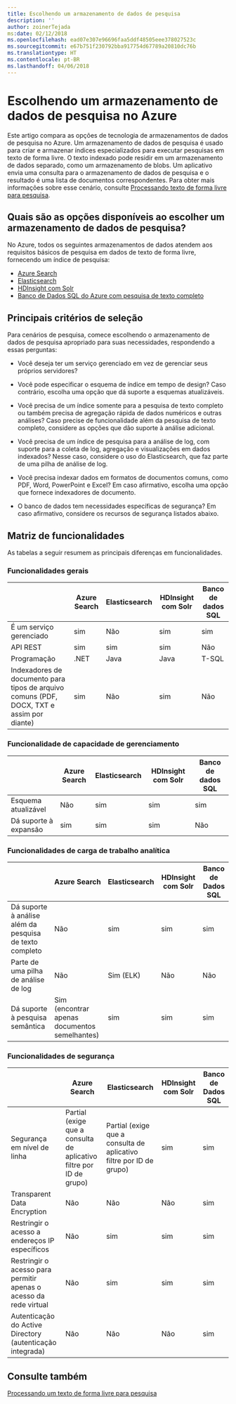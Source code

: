 ```yaml
---
title: Escolhendo um armazenamento de dados de pesquisa
description: ''
author: zoinerTejada
ms:date: 02/12/2018
ms.openlocfilehash: ead07e307e96696faa5ddf48505eee378027523c
ms.sourcegitcommit: e67b751f230792bba917754d67789a20810dc76b
ms.translationtype: HT
ms.contentlocale: pt-BR
ms.lasthandoff: 04/06/2018
---
```

# <a name="choosing-a-search-data-store-in-azure"></a>Escolhendo um armazenamento de dados de pesquisa no Azure

Este artigo compara as opções de tecnologia de armazenamentos de dados de pesquisa no Azure. Um armazenamento de dados de pesquisa é usado para criar e armazenar índices especializados para executar pesquisas em texto de forma livre. O texto indexado pode residir em um armazenamento de dados separado, como um armazenamento de blobs. Um aplicativo envia uma consulta para o armazenamento de dados de pesquisa e o resultado é uma lista de documentos correspondentes. Para obter mais informações sobre esse cenário, consulte [Processando texto de forma livre para pesquisa](../scenarios/search.md). 

## <a name="what-are-your-options-when-choosing-a-search-data-store"></a>Quais são as opções disponíveis ao escolher um armazenamento de dados de pesquisa?
No Azure, todos os seguintes armazenamentos de dados atendem aos requisitos básicos de pesquisa em dados de texto de forma livre, fornecendo um índice de pesquisa:
- [Azure Search](/azure/search/search-what-is-azure-search)
- [Elasticsearch](https://azuremarketplace.microsoft.com/marketplace/apps/elastic.elasticsearch?tab=Overview)
- [HDInsight com Solr](/azure/hdinsight/hdinsight-hadoop-solr-install-linux)
- [Banco de Dados SQL do Azure com pesquisa de texto completo](/sql/relational-databases/search/full-text-search)


## <a name="key-selection-criteria"></a>Principais critérios de seleção

Para cenários de pesquisa, comece escolhendo o armazenamento de dados de pesquisa apropriado para suas necessidades, respondendo a essas perguntas:

- Você deseja ter um serviço gerenciado em vez de gerenciar seus próprios servidores?

- Você pode especificar o esquema de índice em tempo de design? Caso contrário, escolha uma opção que dá suporte a esquemas atualizáveis.

- Você precisa de um índice somente para a pesquisa de texto completo ou também precisa de agregação rápida de dados numéricos e outras análises? Caso precise de funcionalidade além da pesquisa de texto completo, considere as opções que dão suporte à análise adicional.

- Você precisa de um índice de pesquisa para a análise de log, com suporte para a coleta de log, agregação e visualizações em dados indexados? Nesse caso, considere o uso do Elasticsearch, que faz parte de uma pilha de análise de log.

- Você precisa indexar dados em formatos de documentos comuns, como PDF, Word, PowerPoint e Excel? Em caso afirmativo, escolha uma opção que fornece indexadores de documento.

- O banco de dados tem necessidades específicas de segurança? Em caso afirmativo, considere os recursos de segurança listados abaixo.

## <a name="capability-matrix"></a>Matriz de funcionalidades

As tabelas a seguir resumem as principais diferenças em funcionalidades.

### <a name="general-capabilities"></a>Funcionalidades gerais

| | Azure Search | Elasticsearch | HDInsight com Solr | Banco de dados SQL | 
| --- | --- | --- | --- | --- | 
| É um serviço gerenciado | sim | Não  | sim | sim |  
| API REST | sim | sim | sim | Não  |
| Programação | .NET | Java | Java | T-SQL | 
| Indexadores de documento para tipos de arquivo comuns (PDF, DOCX, TXT e assim por diante) | sim | Não  | sim | Não  |

### <a name="manageability-capabilities"></a>Funcionalidade de capacidade de gerenciamento

| | Azure Search | Elasticsearch | HDInsight com Solr | Banco de dados SQL | 
| --- | --- | --- | --- | --- |
| Esquema atualizável | Não  | sim | sim | sim |
| Dá suporte à expansão  | sim | sim | sim | Não  |

### <a name="analytic-workload-capabilities"></a>Funcionalidades de carga de trabalho analítica

| | Azure Search | Elasticsearch | HDInsight com Solr | Banco de Dados SQL | 
| --- | --- | --- | --- | --- | 
| Dá suporte à análise além da pesquisa de texto completo | Não  | sim | sim | sim |
| Parte de uma pilha de análise de log | Não  | Sim (ELK) |  Não  | Não  |
| Dá suporte à pesquisa semântica | Sim (encontrar apenas documentos semelhantes) | sim | sim | sim | 

### <a name="security-capabilities"></a>Funcionalidades de segurança

| | Azure Search | Elasticsearch | HDInsight com Solr | Banco de Dados SQL | 
| --- | --- | --- | --- | --- | 
| Segurança em nível de linha | Partial (exige que a consulta de aplicativo filtre por ID de grupo) | Partial (exige que a consulta de aplicativo filtre por ID de grupo) | sim | sim | 
| Transparent Data Encryption | Não  | Não  | Não  | sim |  
| Restringir o acesso a endereços IP específicos | Não  | sim | sim | sim |   
| Restringir o acesso para permitir apenas o acesso da rede virtual | Não  | sim | sim | sim |  
| Autenticação do Active Directory (autenticação integrada) | Não  | Não  | Não  | sim | 

## <a name="see-also"></a>Consulte também

[Processando um texto de forma livre para pesquisa](../scenarios/search.md)